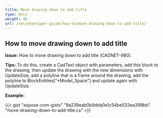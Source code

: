 ```yaml
---
title: Move drawing down to add title
type: docs
weight: 40
url: /net/developer-guide/how-to/move-drawing-down-to-add-title/
---
```


## **How to move drawing down to add title**

**Issue:** How to move drawing down to add title (CADNET-980).

**Tips:** To do this, create a CadText object with parameters, add this block to the drawing, then update the drawing with the new dimensions with UpdateSize, add a polyline that is a frame around the drawing, add the polyline to BlockEntities["*Model_Space"] and update again with UpdateSize.

**Example:**

{{< gist "aspose-com-gists" "9a239eab0b9dda0e1c54be533ea399bb" "move-drawing-down-to-add-title.cs" >}}